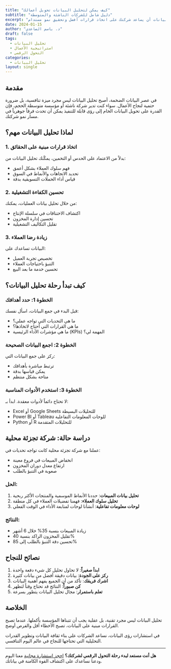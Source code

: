 ```yaml
---
title: "كيف يمكن لتحليل البيانات تحويل أعمالك"
subtitle: "دليل شامل للشركات الناشئة والمتوسطة"
excerpt: "اكتشف كيف يمكن لتحليل البيانات أن يساعد شركتك على اتخاذ قرارات أفضل وتحقيق نمو مستدام"
date: 2024-01-15
author: "د. باسم الصاعدي"
draft: false
tags:
  - تحليل البيانات
  - استراتيجية الأعمال
  - التحول الرقمي
categories:
  - تحليل البيانات
layout: single
---
```


## مقدمة

في عصر البيانات الضخمة، أصبح تحليل البيانات ليس مجرد ميزة تنافسية، بل ضرورة حتمية لنجاح الأعمال. سواء كنت تدير شركة ناشئة أو مؤسسة متوسطة الحجم، فإن القدرة على تحويل البيانات الخام إلى رؤى قابلة للتنفيذ يمكن أن تحدث فرقاً جوهرياً في مسار نمو شركتك.

## لماذا تحليل البيانات مهم؟

### 1. اتخاذ قرارات مبنية على الحقائق
بدلاً من الاعتماد على الحدس أو التخمين، يمكّنك تحليل البيانات من:
- فهم سلوك العملاء بشكل أعمق
- تحديد الاتجاهات والأنماط في السوق
- قياس أداء الحملات التسويقية بدقة

### 2. تحسين الكفاءة التشغيلية
من خلال تحليل بيانات العمليات، يمكنك:
- اكتشاف الاختناقات في سلسلة الإنتاج
- تحسين إدارة المخزون
- تقليل التكاليف التشغيلية

### 3. زيادة رضا العملاء
البيانات تساعدك على:
- تخصيص تجربة العميل
- التنبؤ باحتياجات العملاء
- تحسين خدمة ما بعد البيع

## كيف تبدأ رحلة تحليل البيانات؟

### الخطوة 1: حدد أهدافك
قبل البدء في جمع البيانات، اسأل نفسك:
- ما هي التحديات التي تواجه عملي؟
- ما هي القرارات التي أحتاج لاتخاذها؟
- ما هي مؤشرات الأداء الرئيسية (KPIs) المهمة لي؟

### الخطوة 2: اجمع البيانات الصحيحة
ركز على جمع البيانات التي:
- ترتبط مباشرة بأهدافك
- يمكن قياسها بدقة
- متاحة بشكل منتظم

### الخطوة 3: استخدم الأدوات المناسبة
لا تحتاج دائماً لأدوات معقدة. ابدأ بـ:
- Excel أو Google Sheets للتحليلات البسيطة
- Power BI أو Tableau للوحات المعلومات التفاعلية
- Python أو R للتحليلات المتقدمة

## دراسة حالة: شركة تجزئة محلية

عملنا مع شركة تجزئة محلية كانت تواجه تحديات في:
- انخفاض المبيعات في فروع معينة
- ارتفاع معدل دوران المخزون
- صعوبة في التنبؤ بالطلب

### الحل:
1. **تحليل بيانات المبيعات**: حددنا الأنماط الموسمية والمنتجات الأكثر ربحية
2. **تحليل سلوك العملاء**: فهمنا تفضيلات العملاء في كل منطقة
3. **لوحات معلومات تفاعلية**: أنشأنا لوحات لمتابعة الأداء في الوقت الفعلي

### النتائج:
- زيادة المبيعات بنسبة 35% خلال 6 أشهر
- تقليل المخزون الراكد بنسبة 40%
- تحسين دقة التنبؤ بالطلب إلى 85%

## نصائح للنجاح

1. **ابدأ صغيراً**: لا تحاول تحليل كل شيء دفعة واحدة
2. **ركز على الجودة**: بيانات دقيقة أفضل من بيانات كثيرة
3. **اشرك فريقك**: تأكد من أن الجميع يفهم أهمية البيانات
4. **كن صبوراً**: النتائج قد تحتاج وقتاً لتظهر
5. **تعلم باستمرار**: مجال تحليل البيانات يتطور بسرعة

## الخلاصة

تحليل البيانات ليس مجرد تقنية، بل عقلية يجب أن تتبناها المؤسسة بأكملها. عندما تصبح القرارات مبنية على البيانات، تصبح الأخطاء أقل والفرص أوضح. 

في استشارات رؤى البيانات، نساعد الشركات على بناء ثقافة البيانات وتطوير القدرات التحليلية التي تحتاجها للنجاح في عالم اليوم التنافسي.

---

**هل أنت مستعد لبدء رحلة التحول الرقمي لشركتك؟** [احجز استشارة مجانية](/ar/contact/) معنا اليوم ودعنا نساعدك على اكتشاف القوة الكامنة في بياناتك.
